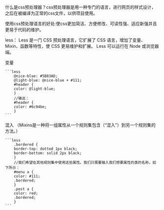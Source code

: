 什么是css预处理器？css预处理器是用一种专门的语言，进行网页的样式设计，之后在被编译为正常的css文件，以供项目使用。

使用css预处理语言的好处:使css更加简洁、方便修改、可读性强、适应新强并且  更易于代码的维护。

less：
Less 是一门 CSS 预处理语言，它扩展了 CSS 语言，增加了变量、Mixin、函数等特性，使 CSS 更易维护和扩展。
Less 可以运行在 Node 或浏览器端。

变量

    ```less
        @nice-blue: #5B83AD;
        @light-blue: @nice-blue + #111;
        #header {
        color: @light-blue;
        }
        //输出：
        #header {
        color: #6c94be;
        }
    ```

混入   （Mixins是一种将一组属性从一个规则集包含（“混入”）到另一个规则集的方法。）

    ```less
        .bordered {
        border-top: dotted 1px black;
        border-bottom: solid 2px black;
        }
        //我们希望在其他规则集中使用这些属性。我们只需要输入我们想要属性的类的名称，如下所示：
        #menu a {
        color: #111;
        .bordered;
        }
        .post a {
        color: red;
        .bordered;
        }
    ```